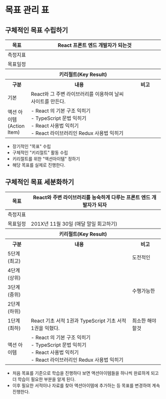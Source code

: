 # 목표 관리 표
## 구체적인 목표 수립하기
<table>
  <colgroup>
    <col span="1" style="width:15%">
    <col span="1" style="width:65%">
    <col span="1" style="width:20%">
  </colgroup>
  <thead>
    <th>목표</th>
    <th colspan="2">React 프론트 엔드 개발자가 되는것</th>
  </thead>
  <tr>
    <td>측정지표</td>
    <td colspan="2"></td>
  </tr>
  <tr>
    <td>목표일정</td>
    <td colspan="2"></td>
  </tr>
  <tr>
    <th colspan="3">키리절트(Key Result)</th>
  </tr>
  <tr>
    <th>구분</th>
    <th>내용</th>
    <th>비고</th>
  </tr>
  <tr>
    <td>기본</td>
    <td>React와 그 주변 라이브러리를 이용하여 날씨 사이트를 만든다.</td>
    <td></td>
  </tr>
  <tr>
    <td>액션 아이템 (Action Item)</td>
    <td>
    - React 의 기본 구조 익히기
    <br/>- TypeScript 문법 익히기
    <br/>- React 사용법 익히기
    <br/>- React 라이브러리인 Redux 사용법 익히기
    <td></td>
  </tr>
</table>

- 장기적인 "목표" 수립
- 구체적인 "키리절트" 활동 수립
- 키리절트를 위한 "액션아이템" 정하기
- 해당 목표를 실제로 진행한다.


## 구체적인 목표 세분화하기
<table>
  <colgroup>
    <col span="1" style="width:15%">
    <col span="1" style="width:65%">
    <col span="1" style="width:20%">
  </colgroup>
  <thead>
    <th>목표</th>
    <th colspan="2">React와 주변 라이브러리를 능숙하게 다루는 프론트 엔드 개발자가 되자</th>
  </thead>
  <tr>
    <td>측정지표</td>
    <td colspan="2"></td>
  </tr>
  <tr>
    <td>목표일정</td>
    <td colspan="2">201X년 11월 30일 (매달 말일 회고하기)</td>
  </tr>
  <tr>
    <th colspan="3">키리절트(Key Result)</th>
  </tr>
  <tr>
    <th>구분</th>
    <th>내용</th>
    <th>비고</th>
  </tr>
  <tr>
    <td>5단계(최고)</td>
    <td></td>
    <td>도전적인</td>
  </tr>
  <tr>
    <td>4단계(상위)</td>
    <td></td>
    <td></td>
  </tr>
  <tr>
    <td>3단계(중위)</td>
    <td></td>
    <td>수행가능한</td>
  </tr>
  <tr>
    <td>2단계(하위)</td>
    <td></td>
    <td></td>
  </tr>
  <tr>
    <td>1단계(최하)</td>
    <td>React 기초 서적 1권과 TypeScript 기초 서적 1권을 익혔다.</td>
    <td>최소한 해야 할것</td>
  </tr>
  <tr>
    <td>액션 아이템</td>
    <td>
    - React 의 기본 구조 익히기
    <br/>- TypeScript 문법 익히기
    <br/>- React 사용법 익히기
    <br/>- React 라이브러리인 Redux 사용법 익히기
    <td></td>
  </tr>
</table>

- 처음 목표를 기준으로 학습을 진행하다 보면 액션아이템들을 하나씩 완료하게 되고 더 학습이 필요한 부분을 알게 된다.
- 이후 필요한 서적이나 자료를 찾아 액션아이템에 추가하는 등 목표를 변경하여 계속 진행한다.